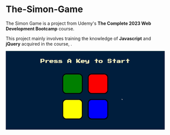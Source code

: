 # The-Simon-Game

The Simon Game is a project from Udemy's **The Complete 2023 Web Development Bootcamp** course.

This project mainly involves training the knowledge of **Javascript** and **jQuery** acquired in the course, .

![alt text](https://raw.githubusercontent.com/NathSantos/The-Simon-Game/main/simonGame.gif)

